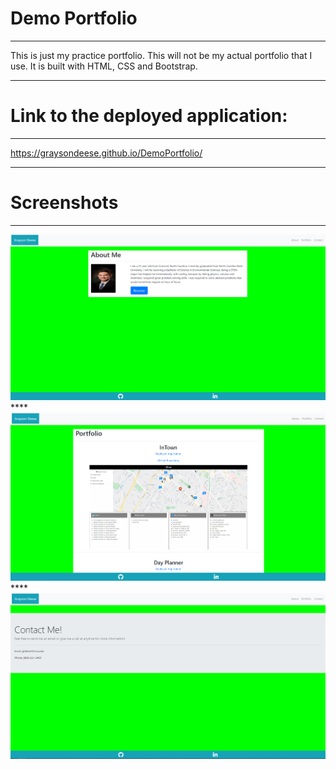 # Demo Portfolio
*****
This is just my practice portfolio. This will not be my actual portfolio that I use. It is built with HTML, CSS and Bootstrap.
****
# Link to the deployed application:
****
https://graysondeese.github.io/DemoPortfolio/
****
# Screenshots
****
<img src="Assets/Images/page1.PNG">
****
<img src="Assets/Images/page2.PNG">
****
<img src="Assets/Images/page3.PNG">

